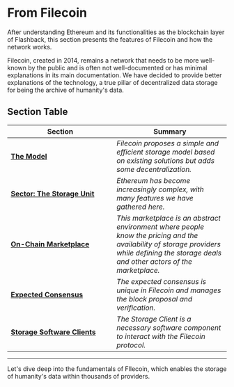 # From Filecoin

After understanding Ethereum and its functionalities as the blockchain layer of Flashback, this section presents the features of Filecoin and how the network works.

Filecoin, created in 2014, remains a network that needs to be more well-known by the public and is often not well-documented or has minimal explanations in its main documentation. We have decided to provide better explanations of the technology, a true pillar of decentralized data storage for being the archive of humanity's data.

## Section Table

<table><thead><tr><th width="227">Section</th><th>Summary</th></tr></thead><tbody><tr><td><a href="general-model.md"><strong>The Model</strong></a></td><td><em>Filecoin proposes a simple and efficient storage model based on existing solutions but adds some decentralization.</em></td></tr><tr><td><a href="proving-mechanism/"><strong>Sector: The Storage Unit</strong></a></td><td><em>Ethereum has become increasingly complex, with many features we have gathered here.</em></td></tr><tr><td><a href="on-chain-marketplace/"><strong>On-Chain Marketplace</strong></a></td><td><em>This marketplace is an abstract environment where people know the pricing and the availability of storage providers while defining the storage deals and other actors of the marketplace.</em></td></tr><tr><td><a href="expected-consensus.md"><strong>Expected Consensus</strong></a></td><td><em>The expected consensus is unique in Filecoin and manages the block proposal and verification.</em></td></tr><tr><td><a href="storage-software-clients/"><strong>Storage Software Clients</strong></a></td><td><em>The Storage Client is a necessary software component to interact with the Filecoin protocol.</em></td></tr></tbody></table>

***

Let's dive deep into the fundamentals of FIlecoin, which enables the storage of humanity's data within thousands of providers.
